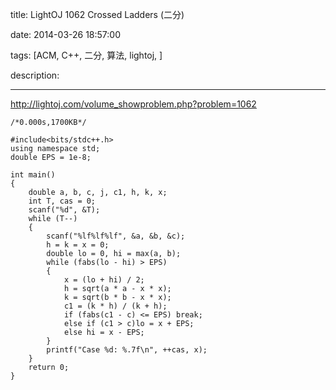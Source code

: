 title: LightOJ 1062 Crossed Ladders (二分)

date: 2014-03-26 18:57:00

tags: [ACM, C++, 二分, 算法, lightoj, ]

description: 

---
<http://lightoj.com/volume_showproblem.php?problem=1062>

  

    
    
    /*0.000s,1700KB*/
    
    #include<bits/stdc++.h>
    using namespace std;
    double EPS = 1e-8;
    
    int main()
    {
    	double a, b, c, j, c1, h, k, x;
    	int T, cas = 0;
    	scanf("%d", &T);
    	while (T--)
    	{
    		scanf("%lf%lf%lf", &a, &b, &c);
    		h = k = x = 0;
    		double lo = 0, hi = max(a, b);
    		while (fabs(lo - hi) > EPS)
    		{
    			x = (lo + hi) / 2;
    			h = sqrt(a * a - x * x);
    			k = sqrt(b * b - x * x);
    			c1 = (k * h) / (k + h);
    			if (fabs(c1 - c) <= EPS) break;
    			else if (c1 > c)lo = x + EPS;
    			else hi = x - EPS;
    		}
    		printf("Case %d: %.7f\n", ++cas, x);
    	}
    	return 0;
    }
    

  


